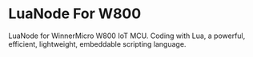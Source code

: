 # LuaNode For W800

LuaNode for WinnerMicro W800 IoT MCU. Coding with Lua, a powerful, efficient, lightweight, embeddable scripting language.
